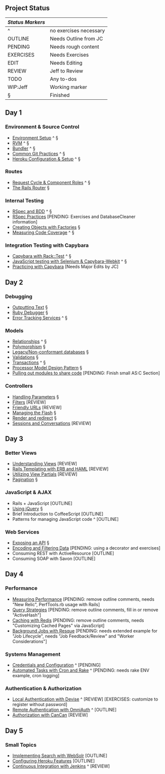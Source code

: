 ## Project Status

|         *Status Markers*          ||
| :-- | :--------------------------- |
|  ^  | no exercises necessary       |
|  OUTLINE   | Needs Outline from JC |
|  PENDING   | Needs rough content   |
|  EXERCISES | Needs Exercises       |
|  EDIT      | Needs Editing         |
|  REVIEW    | Jeff to Review        |
|  TODO      | Any to-dos            |
|  WIP:Jeff  | Working marker        |
|  §         | Finished              |

## Day 1

###	Environment & Source Control

* [Environment Setup](environment/environment.markdown) ^ §
* [RVM](environment/rvm.markdown) ^ §
* [Bundler](environment/bundler.markdown) ^ §
* [Common Git Practices](environment/git_strategy.markdown) ^ §
* [Heroku Configuration & Setup](environment/heroku.markdown) ^ §

###	Routes

* [Request Cycle & Component Roles](routes/request_cycle.markdown) ^ §
* [The Rails Router](routes/router.markdown) §

###	Internal Testing

* [RSpec and BDD](internal_testing/rspec_and_bdd.markdown) ^ §
* [RSpec Practices](internal_testing/rspec_practices.markdown) [PENDING: Exercises and DatabaseCleaner information]
* [Creating Objects with Factories](internal_testing/factories.markdown) §
* [Measuring Code Coverage](internal_testing/code_coverage.markdown) ^ §

###	Integration Testing with Capybara

* [Capybara with Rack::Test](capybara/capybara_with_rack_test.markdown) ^ §
* [JavaScript testing with Selenium & Capybara-Webkit](capybara/capybara_with_selenium_and_webkit.markdown) ^ §
* [Practicing with Capybara](capybara/capybara_practice.markdown) [Needs Major Edits by JC]

## Day 2

###	Debugging

* [Outputting Text](debugging/outputting_text.markdown) §
* [Ruby Debugger](debugging/debugger.markdown) §
* [Error Tracking Services](debugging/error_services.markdown) ^ §

###	Models

* [Relationships](models/relationships.markdown) ^ §
* [Polymorphism](models/polymorphism.markdown) §
* [Legacy/Non-conformant databases](models/legacy_databases.markdown) §
* [Validations](models/validations.markdown) §
* [Transactions](models/transactions.markdown) ^ §
* [Processor Model Design Pattern](models/processor_models.markdown) §
* [Pulling out modules to share code](models/modules.markdown) [PENDING: Finish small AS:C Section]

###	Controllers

* [Handling Parameters](controllers/parameters.markdown) §
* [Filters](controllers/filters.markdown) [REVIEW]
* [Friendly URLs](controllers/friendly-urls.markdown) [REVIEW]
* [Managing the Flash](controllers/flash.markdown) §
* [Render and redirect](controllers/render_and_redirect.markdown) §
* [Sessions and Conversations](controllers/sessions_and_conversations.markdown) [REVIEW]

## Day 3

###	Better Views

* [Understanding Views](better_views/understanding_views.markdown) [REVIEW]
* [Rails Templating with ERB and HAML](better_views/erb_and_haml.markdown) [REVIEW]
* [Utilizing View Partials](better_views/view_partials.markdown) [REVIEW]
* [Pagination](better_views/pagination.markdown) §

###	JavaScript & AJAX

* Rails + JavaScript [OUTLINE]
* [Using jQuery](javascript/jquery.markdown) §
* Brief Introduction to CoffeeScript [OUTLINE]
* Patterns for managing JavaScript code ^ [OUTLINE]

###	Web Services

* [Exposing an API](web_services/api.markdown) §
* [Encoding and Filtering Data](web_services/encoding_and_filtering.markdown) [PENDING: using a decorator and exercises]
* Consuming REST with ActiveResource [OUTLINE]
* Consuming SOAP with Savon [OUTLINE]

## Day 4

### Performance

* [Measuring Performance](performance/measuring.markdown) [PENDING: remove outline comments, needs "New Relic", PerfTools.rb usage with Rails]
* [Query Strategies](performance/queries.markdown) [PENDING: remove outline comments, fill in or remove "ActiveHash"]
* [Caching with Redis](performance/caching.markdown) [PENDING: remove outline comments, needs "Customizing Cached Pages" via JavaScript]
* [Background Jobs with Resque](performance/background_jobs.markdown) [PENDING: needs extended example for "Job Lifecycle", needs "Job Feedback/Review" and "Worker Considerations"]

### Systems Management

* [Credentials and Configuration](systems/credentials_and_configuration.markdown) ^ [PENDING]
* [Automated Tasks with Cron and Rake](systems/automation.markdown) ^ [PENDING: needs rake ENV example, cron logging]

### Authentication & Authorization

* [Local Authentication with Devise](auth/local_authentication.markdown) ^ [REVIEW] [EXERCISES: customize to register without password]
* [Remote Authentication with OmniAuth](auth/remote_authentication.markdown) ^ [OUTLINE]
* [Authorization with CanCan](auth/authorization.markdown) [REVIEW]

## Day 5

###	Small Topics

* [Implementing Search with WebSolr](topics/search.markdown) [OUTLINE]
* [Configuring Heroku Features](topics/heroku.markdown) [OUTLINE]
* [Continuous Integration with Jenkins](topics/continuous_integration.markdown) ^ [REVIEW]
